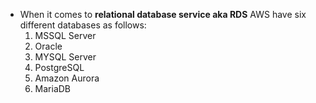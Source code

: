 * When it comes to **relational database service aka RDS** AWS have six different databases as follows:
  1.  MSSQL Server  
  2.  Oracle
  3.  MYSQL Server
  4.  PostgreSQL
  5.  Amazon Aurora
  6.  MariaDB
